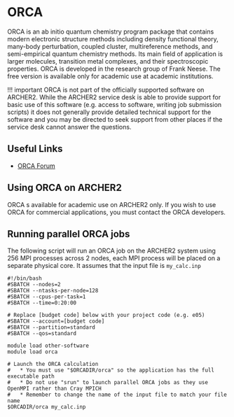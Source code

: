 # ORCA

ORCA is an ab initio quantum chemistry program package that contains modern electronic structure methods including density functional theory, many-body perturbation, coupled cluster, multireference methods, and semi-empirical quantum chemistry methods. Its main field of application is larger molecules, transition metal complexes, and their spectroscopic properties. ORCA is developed in the research group of Frank Neese. The free version is available only for academic use at academic institutions.

!!! important
    ORCA is not part of the officially supported
    software on ARCHER2. While the ARCHER2 service desk is able to provide
    support for basic use of this software (e.g. access to software, writing
    job submission scripts) it does not generally provide detailed technical
    support for the software and you may be directed to seek support from
    other places if the service desk cannot answer the questions.

## Useful Links

- [ORCA Forum](https://orcaforum.kofo.mpg.de/app.php/portal)

## Using ORCA on ARCHER2

ORCA s available for academic use on ARCHER2 only. If you wish to use ORCA for commercial
applications, you must contact the ORCA developers.

## Running parallel ORCA jobs

The following script will run an ORCA job on the ARCHER2
system using 256 MPI processes across 2 nodes, each MPI process will be placed on a separate
physical core. It assumes that the input file is `my_calc.inp`

```slurm
#!/bin/bash
#SBATCH --nodes=2
#SBATCH --ntasks-per-node=128
#SBATCH --cpus-per-task=1
#SBATCH --time=0:20:00

# Replace [budget code] below with your project code (e.g. e05)
#SBATCH --account=[budget code]
#SBATCH --partition=standard
#SBATCH --qos=standard

module load other-software
module load orca

# Launch the ORCA calculation
#   * You must use "$ORCADIR/orca" so the application has the full executable path
#   * Do not use "srun" to launch parallel ORCA jobs as they use OpenMPI rather than Cray MPICH
#   * Remember to change the name of the input file to match your file name
$ORCADIR/orca my_calc.inp
```


